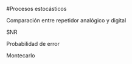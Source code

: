 #Procesos estocásticos

Comparación entre repetidor analógico y digital

SNR

Probabilidad de error

Montecarlo
